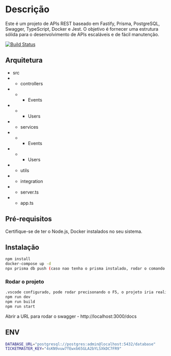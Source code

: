# Descrição
Este é um projeto de APIs REST baseado em Fastify, Prisma, PostgreSQL, Swagger, TypeScript, Docker e Jest. O objetivo é fornecer uma estrutura sólida para o desenvolvimento de APIs escaláveis e de fácil manutenção.

[![Build Status](https://travis-ci.org/joemccann/dillinger.svg?branch=master)](https://travis-ci.org/joemccann/dillinger)

## Arquitetura

- src
- - controllers
- - - Events
- - - Users
- - services
- - - Events
- - - Users
- - utils
- - integration
- - server.ts
- - app.ts


## Pré-requisitos

Certifique-se de ter o Node.js, Docker instalados no seu sistema.

## Instalação

```sh
npm install
docker-compose up -d
npx prisma db push (caso nao tenha o prisma instalado, rodar o comando - npm install @prisma/client)
```

### Rodar o projeto

```sh
.vscode configurado, pode rodar precisonando o F5, o projeto iria realizar o build.
npm run dev
npm run build
npm run start
```

Abrir a URL para rodar o swagger - http://localhost:3000/docs

## ENV

```sh
DATABASE_URL="postgresql://postgres:admin@localhost:5432/database"
TICKETMASTER_KEY="4sKN9vuw7fEwxb65GLA2bYLSXkDC7FR9"
```

